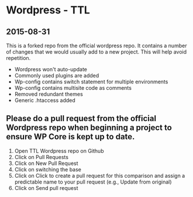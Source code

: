 # Wordpress - TTL

## 2015-08-31

This is a forked repo from the official wordpress repo. It contains a number of changes that we would usually add to a new project. This will help avoid repetition. 

- Wordpress won't auto-update
- Commonly used plugins are added
- Wp-config contains switch statement for multiple environments
- Wp-config contains multisite code as comments
- Removed redundant themes
- Generic .htaccess added

## Please do a pull request from the official Wordpress repo when beginning a project to ensure WP Core is kept up to date.

1. Open TTL Wordpress repo on Github
2. Click on Pull Requests
3. Click on New Pull Request
4. Click on switching the base
5. Click on Click to create a pull request for this comparison and assign a predictable name to your pull request (e.g., Update from original)
6. Click on Send pull request